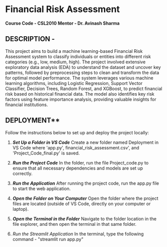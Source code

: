 # Financial Risk Assessment

**Course Code - CSL2010**
**Mentor - Dr. Avinash Sharma**

## DESCRIPTION - 
This project aims to build a machine learning-based Financial Risk Assessment system to classify individuals or entities into different risk categories (e.g., low, medium, high). The project involved extensive exploratory data analysis (EDA) to understand the dataset and uncover key patterns, followed by preprocessing steps to clean and transform the data for optimal model performance.
The system leverages various machine learning algorithms, including Logistic Regression, Support Vector Classifier, Decision Trees, Random Forest, and XGBoost, to predict financial risk based on historical financial data. The model also identifies key risk factors using feature importance analysis, providing valuable insights for financial institutions.

## DEPLOYMENT**
Follow the instructions below to set up and deploy the project locally:

1. **_Set Up a Folder in VS Code_**
Create a new folder named Deployment in VS Code where 'app.py', financial_risk_assessment.csv', and 'Project_Code_final.py' is saved.

2. **_Run the Project Code_**
In the folder, run the file Project_code.py to ensure that all necessary dependencies and models are set up correctly.

3. **_Run the Application_**
After running the project code, run the app.py file to start the web application.

4. **_Open the Folder on Your Computer_**
Open the folder where the project files are located (outside of VS Code, directly on your computer or laptop).

5. **_Open the Terminal in the Folder_**
Navigate to the folder location in the file explorer, and then open the terminal in that same folder.

6. _Run the Streamlit Application_
In the terminal, type the following command - "streamlit run app.py"




